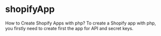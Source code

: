 # shopifyApp
How to Create Shopify Apps with php?
To create a Shopify app with php, you firstly need to create first the app for API and secret keys.
